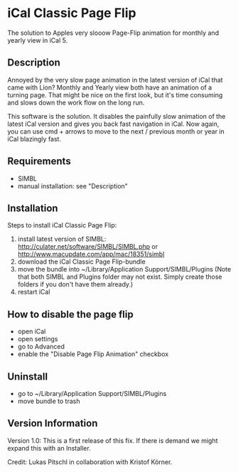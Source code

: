 iCal Classic Page Flip
======================
The solution to Apples very slooow Page-Flip animation for monthly and yearly view in iCal 5.


Description
-----------
Annoyed by the very slow page animation in the latest version of iCal that came with Lion? Monthly and Yearly view both have an animation of a turning page. That might be nice on the first look, but it's time consuming and slows down the work flow on the long run.

This software is the solution. It disables the painfully slow animation of the latest iCal version and gives you back fast navigation in iCal. Now again, you can use cmd + arrows to move to the next  / previous month or year in iCal blazingly fast.

Requirements
------------
- SIMBL
- manual installation: see "Description"


Installation
------------

Steps to install iCal Classic Page Flip:

1. install latest version of SIMBL: http://culater.net/software/SIMBL/SIMBL.php or http://www.macupdate.com/app/mac/18351/simbl
2. download the iCal Classic Page Flip-bundle
3. move the bundle into ~/Library/Application Support/SIMBL/Plugins (Note that both SIMBL and Plugins folder may not exist. Simply create those folders if you don't have them already.)
4. restart iCal


How to disable the page flip
----------------------------
- open iCal
- open settings
- go to Advanced
- enable the "Disable Page Flip Animation" checkbox


Uninstall
---------
- go to ~/Library/Application Support/SIMBL/Plugins
- move bundle to trash


Version Information
-------------------

Version 1.0: This is a first release of this fix. If there is demand we might expand this with an Installer.

Credit: Lukas Pitschl in collaboration with Kristof Körner.